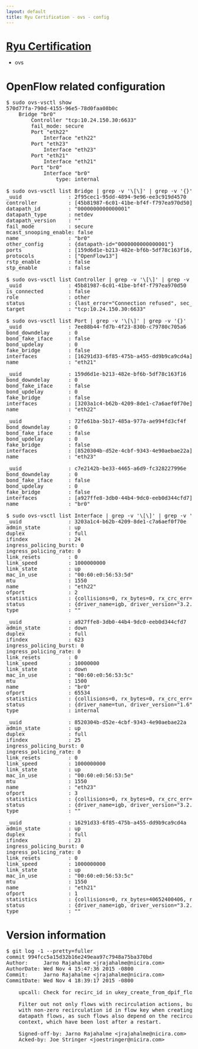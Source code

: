 ```yaml
---
layout: default
title: Ryu Certification - ovs - config
---
```

# [Ryu Certification](http://osrg.github.io/ryu/certification.html)
* ovs 

# OpenFlow related configuration
<pre>
$ sudo ovs-vsctl show
570d77fa-790d-4155-96e5-78d0faa08b0c
    Bridge "br0"
        Controller "tcp:10.24.150.30:6633"
        fail_mode: secure
        Port "eth22"
            Interface "eth22"
        Port "eth23"
            Interface "eth23"
        Port "eth21"
            Interface "eth21"
        Port "br0"
            Interface "br0"
                type: internal

$ sudo ovs-vsctl list Bridge | grep -v '\[\]' | grep -v '{}'
_uuid               : 2f95cec1-95dd-4894-9e96-ee3c919d4570
controller          : [45b81987-6c01-41be-bf4f-f797ea970d50]
datapath_id         : "0000000000000001"
datapath_type       : netdev
datapath_version    : "<built-in>"
fail_mode           : secure
mcast_snooping_enable: false
name                : "br0"
other_config        : {datapath-id="0000000000000001"}
ports               : [159d6d1e-b213-482e-bf6b-5df78c163f16, 72fe61ba-5b17-485a-977a-ae994fd3cf4f, 7ee88b44-fd7b-4f23-830b-c79780c705a6, c7e2142b-be33-4465-a6d9-fc328227996e]
protocols           : ["OpenFlow13"]
rstp_enable         : false
stp_enable          : false

$ sudo ovs-vsctl list Controller | grep -v '\[\]' | grep -v '{}'
_uuid               : 45b81987-6c01-41be-bf4f-f797ea970d50
is_connected        : false
role                : other
status              : {last_error="Connection refused", sec_since_connect="762", sec_since_disconnect="2", state=BACKOFF}
target              : "tcp:10.24.150.30:6633"

$ sudo ovs-vsctl list Port | grep -v '\[\]' | grep -v '{}'
_uuid               : 7ee88b44-fd7b-4f23-830b-c79780c705a6
bond_downdelay      : 0
bond_fake_iface     : false
bond_updelay        : 0
fake_bridge         : false
interfaces          : [16291d33-6f85-475b-a455-dd9b9ca9cd4a]
name                : "eth21"

_uuid               : 159d6d1e-b213-482e-bf6b-5df78c163f16
bond_downdelay      : 0
bond_fake_iface     : false
bond_updelay        : 0
fake_bridge         : false
interfaces          : [3203a1c4-b62b-4209-8de1-c7a6aef0f70e]
name                : "eth22"

_uuid               : 72fe61ba-5b17-485a-977a-ae994fd3cf4f
bond_downdelay      : 0
bond_fake_iface     : false
bond_updelay        : 0
fake_bridge         : false
interfaces          : [8520304b-d52e-4cbf-9343-4e90aebae22a]
name                : "eth23"

_uuid               : c7e2142b-be33-4465-a6d9-fc328227996e
bond_downdelay      : 0
bond_fake_iface     : false
bond_updelay        : 0
fake_bridge         : false
interfaces          : [a927ffe8-3db0-44b4-9dc0-eeb0d344cfd7]
name                : "br0"

$ sudo ovs-vsctl list Interface | grep -v '\[\]' | grep -v '{}'
_uuid               : 3203a1c4-b62b-4209-8de1-c7a6aef0f70e
admin_state         : up
duplex              : full
ifindex             : 24
ingress_policing_burst: 0
ingress_policing_rate: 0
link_resets         : 0
link_speed          : 1000000000
link_state          : up
mac_in_use          : "00:60:e0:56:53:5d"
mtu                 : 1550
name                : "eth22"
ofport              : 2
statistics          : {collisions=0, rx_bytes=0, rx_crc_err=0, rx_dropped=0, rx_errors=0, rx_frame_err=0, rx_over_err=0, rx_packets=0, tx_bytes=28455606280, tx_dropped=0, tx_errors=0, tx_packets=18988005}
status              : {driver_name=igb, driver_version="3.2.10-k", firmware_version="2.10-9"}
type                : ""

_uuid               : a927ffe8-3db0-44b4-9dc0-eeb0d344cfd7
admin_state         : down
duplex              : full
ifindex             : 623
ingress_policing_burst: 0
ingress_policing_rate: 0
link_resets         : 0
link_speed          : 10000000
link_state          : down
mac_in_use          : "00:60:e0:56:53:5c"
mtu                 : 1500
name                : "br0"
ofport              : 65534
statistics          : {collisions=0, rx_bytes=0, rx_crc_err=0, rx_dropped=0, rx_errors=0, rx_frame_err=0, rx_over_err=0, rx_packets=0, tx_bytes=0, tx_dropped=0, tx_errors=0, tx_packets=0}
status              : {driver_name=tun, driver_version="1.6", firmware_version="N/A"}
type                : internal

_uuid               : 8520304b-d52e-4cbf-9343-4e90aebae22a
admin_state         : up
duplex              : full
ifindex             : 25
ingress_policing_burst: 0
ingress_policing_rate: 0
link_resets         : 0
link_speed          : 1000000000
link_state          : up
mac_in_use          : "00:60:e0:56:53:5e"
mtu                 : 1550
name                : "eth23"
ofport              : 3
statistics          : {collisions=0, rx_bytes=0, rx_crc_err=0, rx_dropped=0, rx_errors=0, rx_frame_err=0, rx_over_err=0, rx_packets=0, tx_bytes=5198901000, tx_dropped=0, tx_errors=0, tx_packets=3465934}
status              : {driver_name=igb, driver_version="3.2.10-k", firmware_version="2.10-9"}
type                : ""

_uuid               : 16291d33-6f85-475b-a455-dd9b9ca9cd4a
admin_state         : up
duplex              : full
ifindex             : 23
ingress_policing_burst: 0
ingress_policing_rate: 0
link_resets         : 0
link_speed          : 1000000000
link_state          : up
mac_in_use          : "00:60:e0:56:53:5c"
mtu                 : 1550
name                : "eth21"
ofport              : 1
statistics          : {collisions=0, rx_bytes=40652400406, rx_crc_err=0, rx_dropped=0, rx_errors=0, rx_frame_err=0, rx_over_err=0, rx_packets=27141721, tx_bytes=0, tx_dropped=0, tx_errors=0, tx_packets=0}
status              : {driver_name=igb, driver_version="3.2.10-k", firmware_version="2.10-9"}
type                : ""
</pre>

# Version information
<pre>
$ git log -1 --pretty=fuller
commit 994fcc5a15d32b16e249eaa97c7948a75ba370bd
Author:     Jarno Rajahalme &lt;jrajahalme@nicira.com&gt;
AuthorDate: Wed Nov 4 15:47:36 2015 -0800
Commit:     Jarno Rajahalme &lt;jrajahalme@nicira.com&gt;
CommitDate: Wed Nov 4 18:39:17 2015 -0800

    upcall: Check for recirc_id in ukey_create_from_dpif_flow&#40;&#41;
    
    Filter out not only flows with recirculation actions, but also flows
    with non-zero recirculation id in flow key when creating ukeys from
    datapath flows, as such flows also depend on the recirculation
    context, which have been lost after a restart.
    
    Signed-off-by: Jarno Rajahalme &lt;jrajahalme@nicira.com&gt;
    Acked-by: Joe Stringer &lt;joestringer@nicira.com&gt;
</pre>
